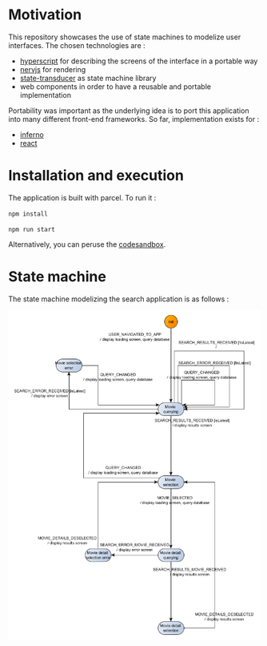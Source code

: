 # Motivation
This repository showcases the use of state machines to modelize user interfaces. The chosen 
technologies are :
 - [hyperscript](https://github.com/brucou/nerv-hyperscript) for describing the screens of the interface in a portable way
 - [nervjs](https://github.com/NervJS/nerv) for rendering
 - [state-transducer](https://github.com/brucou/state-transducer) as state machine library
 - web components in order to have a reusable and portable implementation
 
Portability was important as the underlying idea is to port this application into many different
front-end frameworks. So far, implementation exists for :
  - [inferno](https://github.com/brucou/movie-search-app-inferno)
  - [react](https://codesandbox.io/s/kwn3lx2qx7)
  
# Installation and execution
The application is built with parcel. To run it :

`npm install`

`npm run start`

Alternatively, you can peruse the [codesandbox](https://codesandbox.io/s/o4vkwmw7y).

# State machine
The state machine modelizing the search application is as follows :

![](movie%20search%20good%20fsm%20corrected%20flowchart%20no%20emphasis%20switchMap.png)
